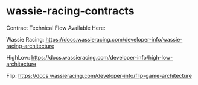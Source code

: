# wassie-racing-contracts

Contract Technical Flow Available Here:  

Wassie Racing: https://docs.wassieracing.com/developer-info/wassie-racing-architecture  

HighLow: https://docs.wassieracing.com/developer-info/high-low-architecture  

Flip: https://docs.wassieracing.com/developer-info/flip-game-architecture  

